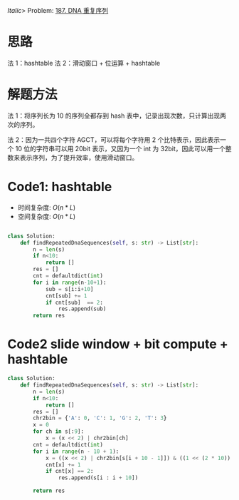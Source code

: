 _Italic_> Problem: [187. DNA 重复序列](https://leetcode.cn/problems/repeated-dna-sequences/description/)

# 思路

法 1：hashtable
法 2：滑动窗口 + 位运算 + hashtable

# 解题方法

法 1：将序列长为 10 的序列全都存到 hash 表中，记录出现次数，只计算出现两次的序列。

法 2：因为一共四个字符 AGCT，可以将每个字符用 2 个比特表示，因此表示一个 10 位的字符串可以用 20bit 表示，又因为一个 int 为 32bit，因此可以用一个整数来表示序列，为了提升效率，使用滑动窗口。

# Code1: hashtable

- 时间复杂度: $O(n*L)$
- 空间复杂度: $O(n*L)$

```Python

class Solution:
    def findRepeatedDnaSequences(self, s: str) -> List[str]:
        n = len(s)
        if n<10:
            return []
        res = []
        cnt = defaultdict(int)
        for i in range(n-10+1):
            sub = s[i:i+10]
            cnt[sub] += 1
            if cnt[sub]  == 2:
                res.append(sub)
        return res
```

# Code2 slide window + bit compute + hashtable

```Python
class Solution:
    def findRepeatedDnaSequences(self, s: str) -> List[str]:
        n = len(s)
        if n<10:
            return []
        res = []
        chr2bin = {'A': 0, 'C': 1, 'G': 2, 'T': 3}
        x = 0
        for ch in s[:9]:
            x = (x << 2) | chr2bin[ch]
        cnt = defaultdict(int)
        for i in range(n - 10 + 1):
            x = ((x << 2) | chr2bin[s[i + 10 - 1]]) & ((1 << (2 * 10)) - 1)
            cnt[x] += 1
            if cnt[x] == 2:
                res.append(s[i : i + 10])

        return res
```
